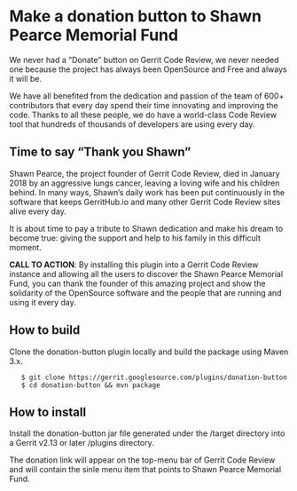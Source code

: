 # Make a donation button to Shawn Pearce Memorial Fund

We never had a “Donate” button on Gerrit Code Review, we never needed one
because the project has always been OpenSource and Free and always it will be.

We have all benefited from the dedication and passion of the team of 600+
contributors that every day spend their time innovating and improving the code.
Thanks to all these people, we do have a world-class Code Review tool that hundreds
of thousands of developers are using every day.

## Time to say “Thank you Shawn”

Shawn Pearce, the project founder of Gerrit Code Review, died in January 2018 by
an aggressive lungs cancer, leaving a loving wife and his children behind.
In many ways, Shawn’s daily work has been put continuously in the software that
keeps GerritHub.io and many other Gerrit Code Review sites alive every day.

It is about time to pay a tribute to Shawn dedication and make his dream to
become true: giving the support and help to his family in this difficult moment.

__CALL TO ACTION__: By installing this plugin into a Gerrit Code Review instance
and allowing all the users to discover the Shawn Pearce Memorial Fund, you can
thank the founder of this amazing project and show the solidarity of the OpenSource
software and the people that are running and using it every day.

## How to build

Clone the donation-button plugin locally and build the package using Maven 3.x.

```
   $ git clone https://gerrit.googlesource.com/plugins/donation-button
   $ cd donation-button && mvn package
```

## How to install

Install the donation-button jar file generated under the /target directory into
a Gerrit v2.13 or later /plugins directory.

The donation link will appear on the top-menu bar of Gerrit Code Review and will
contain the sinle menu item that points to Shawn Pearce Memorial Fund.



